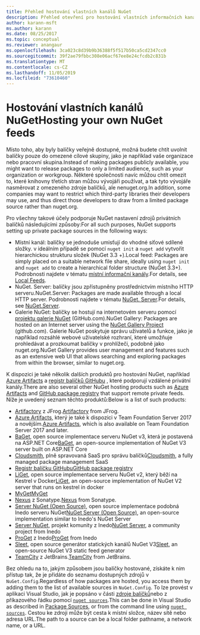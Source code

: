 ```yaml
---
title: Přehled hostování vlastních kanálů NuGet
description: Přehled otevření pro hostování vlastních informačních kanálů nebo galerií balíčků NuGet buď místně, nebo vzdáleně.
author: karann-msft
ms.author: karann
ms.date: 08/25/2017
ms.topic: conceptual
ms.reviewer: anangaur
ms.openlocfilehash: 3ca023c8d39b9b36388f5f517b50ca5cd2347cc0
ms.sourcegitcommit: 39f2ae79fbbc308e06acf67ee8e24cfcdb2c831b
ms.translationtype: MT
ms.contentlocale: cs-CZ
ms.lasthandoff: 11/05/2019
ms.locfileid: "73610460"
---
```

# <a name="hosting-your-own-nuget-feeds"></a><span data-ttu-id="8bd94-103">Hostování vlastních kanálů NuGet</span><span class="sxs-lookup"><span data-stu-id="8bd94-103">Hosting your own NuGet feeds</span></span>

<span data-ttu-id="8bd94-104">Místo toho, aby byly balíčky veřejně dostupné, možná budete chtít uvolnit balíčky pouze do omezené cílové skupiny, jako je například vaše organizace nebo pracovní skupina.</span><span class="sxs-lookup"><span data-stu-id="8bd94-104">Instead of making packages publicly available, you might want to release packages to only a limited audience, such as your organization or workgroup.</span></span> <span data-ttu-id="8bd94-105">Některé společnosti navíc můžou chtít omezit to, které knihovny třetích stran můžou vývojáři používat, a tak tyto vývojáře nasměrovat z omezeného zdroje balíčků, ale nenuget.org.</span><span class="sxs-lookup"><span data-stu-id="8bd94-105">In addition, some companies may want to restrict which third-party libraries their developers may use, and thus direct those developers to draw from a limited package source rather than nuget.org.</span></span>

<span data-ttu-id="8bd94-106">Pro všechny takové účely podporuje NuGet nastavení zdrojů privátních balíčků následujícími způsoby:</span><span class="sxs-lookup"><span data-stu-id="8bd94-106">For all such purposes, NuGet supports setting up private package sources in the following ways:</span></span>

- <span data-ttu-id="8bd94-107">Místní kanál: balíčky se jednoduše umisťují do vhodné síťové sdílené složky. v ideálním případě se pomocí `nuget init` a `nuget add` vytvořit hierarchickou strukturu složek (NuGet 3.3 +).</span><span class="sxs-lookup"><span data-stu-id="8bd94-107">Local feed: Packages are simply placed on a suitable network file share, ideally using `nuget init` and `nuget add` to create a hierarchical folder structure (NuGet 3.3+).</span></span> <span data-ttu-id="8bd94-108">Podrobnosti najdete v tématu [místní informační kanály](../hosting-packages/local-feeds.md).</span><span class="sxs-lookup"><span data-stu-id="8bd94-108">For details, see [Local Feeds](../hosting-packages/local-feeds.md).</span></span>
- <span data-ttu-id="8bd94-109">NuGet. Server: balíčky jsou zpřístupněny prostřednictvím místního HTTP serveru.</span><span class="sxs-lookup"><span data-stu-id="8bd94-109">NuGet.Server: Packages are made available through a local HTTP server.</span></span> <span data-ttu-id="8bd94-110">Podrobnosti najdete v tématu [NuGet. Server](../hosting-packages/nuget-server.md).</span><span class="sxs-lookup"><span data-stu-id="8bd94-110">For details, see [NuGet.Server](../hosting-packages/nuget-server.md).</span></span>
- <span data-ttu-id="8bd94-111">Galerie NuGet: balíčky se hostují na internetovém serveru pomocí [projektu galerie NuGet](https://github.com/NuGet/NuGetGallery#build-and-run-the-gallery-in-arbitrary-number-easy-steps) (GitHub.com).</span><span class="sxs-lookup"><span data-stu-id="8bd94-111">NuGet Gallery: Packages are hosted on an Internet server using the [NuGet Gallery Project](https://github.com/NuGet/NuGetGallery#build-and-run-the-gallery-in-arbitrary-number-easy-steps) (github.com).</span></span> <span data-ttu-id="8bd94-112">Galerie NuGet poskytuje správu uživatelů a funkce, jako je například rozsáhlé webové uživatelské rozhraní, které umožňuje prohledávat a prozkoumat balíčky v prohlížeči, podobně jako nuget.org.</span><span class="sxs-lookup"><span data-stu-id="8bd94-112">NuGet Gallery provides user management and features such as an extensive web UI that allows searching and exploring packages from within the browser, similar to nuget.org.</span></span>

<span data-ttu-id="8bd94-113">K dispozici je také několik dalších produktů pro hostování NuGet, například [Azure Artifacts](https://www.visualstudio.com/docs/package/nuget/publish) a [registr balíčků GitHubu](https://help.github.com/articles/configuring-nuget-for-use-with-github-package-registry) , které podporují vzdálené privátní kanály.</span><span class="sxs-lookup"><span data-stu-id="8bd94-113">There are also several other NuGet hosting products such as [Azure Artifacts](https://www.visualstudio.com/docs/package/nuget/publish) and [GitHub package registry](https://help.github.com/articles/configuring-nuget-for-use-with-github-package-registry) that support remote private feeds.</span></span> <span data-ttu-id="8bd94-114">Níže je uvedený seznam těchto produktů:</span><span class="sxs-lookup"><span data-stu-id="8bd94-114">Below is a list of such products:</span></span>

- <span data-ttu-id="8bd94-115">[Artifactory](https://www.jfrog.com/artifactory/) z JFrog.</span><span class="sxs-lookup"><span data-stu-id="8bd94-115">[Artifactory](https://www.jfrog.com/artifactory/) from JFrog.</span></span>
- <span data-ttu-id="8bd94-116">[Azure Artifacts](https://www.visualstudio.com/docs/package/nuget/publish), který je také k dispozici v Team Foundation Server 2017 a novějším.</span><span class="sxs-lookup"><span data-stu-id="8bd94-116">[Azure Artifacts](https://www.visualstudio.com/docs/package/nuget/publish), which is also available on Team Foundation Server 2017 and later.</span></span>
- <span data-ttu-id="8bd94-117">[BaGet](https://github.com/loic-sharma/BaGet), open source implementace serveru NuGet v3, která je postavená na ASP.NET Core</span><span class="sxs-lookup"><span data-stu-id="8bd94-117">[BaGet](https://github.com/loic-sharma/BaGet), an open-source implementation of NuGet V3 server built on ASP.NET Core</span></span>
- <span data-ttu-id="8bd94-118">[Cloudsmith](https://cloudsmith.io/l/nuget-feed/), plně spravovaná SaaS pro správu balíčků</span><span class="sxs-lookup"><span data-stu-id="8bd94-118">[Cloudsmith](https://cloudsmith.io/l/nuget-feed/), a fully managed package management SaaS</span></span>
- [<span data-ttu-id="8bd94-119">Registr balíčku GitHubu</span><span class="sxs-lookup"><span data-stu-id="8bd94-119">GitHub package registry</span></span>](https://help.github.com/articles/configuring-nuget-for-use-with-github-package-registry)
- <span data-ttu-id="8bd94-120">[LiGet](https://github.com/ai-traders/liget), open source implementace serveru NuGet v2, který běží na Kestrel v Docker</span><span class="sxs-lookup"><span data-stu-id="8bd94-120">[LiGet](https://github.com/ai-traders/liget), an open-source implementation of NuGet V2 server that runs on kestrel in docker</span></span>
- [<span data-ttu-id="8bd94-121">MyGet</span><span class="sxs-lookup"><span data-stu-id="8bd94-121">MyGet</span></span>](https://myget.org)
- <span data-ttu-id="8bd94-122">[Nexus](https://www.sonatype.org/nexus/) z Sonatype.</span><span class="sxs-lookup"><span data-stu-id="8bd94-122">[Nexus](https://www.sonatype.org/nexus/) from Sonatype.</span></span>
- <span data-ttu-id="8bd94-123">[Server NuGet (Open Source)](https://github.com/svenkle/nuget-server), open source implementace podobná Inedo serveru NuGet</span><span class="sxs-lookup"><span data-stu-id="8bd94-123">[NuGet Server (Open Source)](https://github.com/svenkle/nuget-server), an open-source implementation similar to Inedo's NuGet Server</span></span>
- <span data-ttu-id="8bd94-124">[Server NuGet](http://nugetserver.net/), projekt komunity z Inedo</span><span class="sxs-lookup"><span data-stu-id="8bd94-124">[NuGet Server](http://nugetserver.net/), a community project from Inedo</span></span>
- <span data-ttu-id="8bd94-125">[ProGet](https://inedo.com/proget) z Inedo</span><span class="sxs-lookup"><span data-stu-id="8bd94-125">[ProGet](https://inedo.com/proget) from Inedo</span></span>
- <span data-ttu-id="8bd94-126">[Sleet](https://github.com/emgarten/sleet), open source generátor statických kanálů NuGet V3</span><span class="sxs-lookup"><span data-stu-id="8bd94-126">[Sleet](https://github.com/emgarten/sleet), an open-source NuGet V3 static feed generator</span></span>
- <span data-ttu-id="8bd94-127">[TeamCity](https://www.jetbrains.com/teamcity/) z JetBrains.</span><span class="sxs-lookup"><span data-stu-id="8bd94-127">[TeamCity](https://www.jetbrains.com/teamcity/) from JetBrains.</span></span>

<span data-ttu-id="8bd94-128">Bez ohledu na to, jakým způsobem jsou balíčky hostované, získáte k nim přístup tak, že je přidáte do seznamu dostupných zdrojů v `NuGet.Config`.</span><span class="sxs-lookup"><span data-stu-id="8bd94-128">Regardless of how packages are hosted, you access them by adding them to the list of available sources in `NuGet.Config`.</span></span> <span data-ttu-id="8bd94-129">To lze provést v aplikaci Visual Studio, jak je popsáno v části [zdroje balíčků](../consume-packages/install-use-packages-visual-studio.md#package-sources)nebo z příkazového řádku pomocí [`nuget sources`](../reference/cli-reference/cli-ref-sources.md).</span><span class="sxs-lookup"><span data-stu-id="8bd94-129">This can be done in Visual Studio as described in [Package Sources](../consume-packages/install-use-packages-visual-studio.md#package-sources), or from the command line using [`nuget sources`](../reference/cli-reference/cli-ref-sources.md).</span></span> <span data-ttu-id="8bd94-130">Cestou ke zdroji může být cesta k místní složce, název sítě nebo adresa URL.</span><span class="sxs-lookup"><span data-stu-id="8bd94-130">The path to a source can be a local folder pathname, a network name, or a URL.</span></span>
